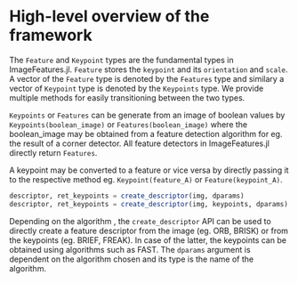 # High-level overview of the framework

The `Feature` and `Keypoint` types are the fundamental types in ImageFeatures.jl. `Feature` stores the `keypoint` and its `orientation` and `scale`. A vector of the `Feature` type is denoted by the `Features` type and similary a vector of `Keypoint` type is denoted by the `Keypoints` type. We provide multiple methods for easily transitioning between the two types. 

`Keypoints` or `Features` can be generate from an image of boolean values by `Keypoints(boolean_image)` or `Features(boolean_image)` where the boolean_image may be obtained from a feature detection algorithm for eg. the result of a corner detector. All feature detectors in ImageFeatures.jl directly return `Features`.

A keypoint may be converted to a feature or vice versa by directly passing it to the respective method eg. `Keypoint(feature_A)` or `Feature(keypoint_A)`.

```julia
descriptor, ret_keypoints = create_descriptor(img, dparams)
descriptor, ret_keypoints = create_descriptor(img, keypoints, dparams)
```

Depending on the algorithm , the `create_descriptor` API can be used to directly create a feature descriptor from the image (eg. ORB, BRISK) or from the keypoints (eg. BRIEF, FREAK). In case of the latter, the keypoints can be obtained using algorithms such as FAST. The `dparams` argument is dependent on the algorithm chosen and its type is the name of the algorithm.
